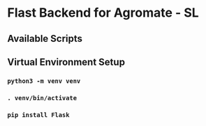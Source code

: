 # Flast Backend for Agromate - SL

## Available Scripts

## Virtual Environment Setup

### `python3 -m venv venv`

### `. venv/bin/activate`

### `pip install Flask`
